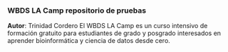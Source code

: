 ### WBDS LA Camp repositorio de pruebas

**Autor**: Trinidad Cordero
El WBDS LA Camp es un curso intensivo de formación gratuito para estudiantes de grado y posgrado interesados en aprender bioinformática y ciencia de datos desde cero.
